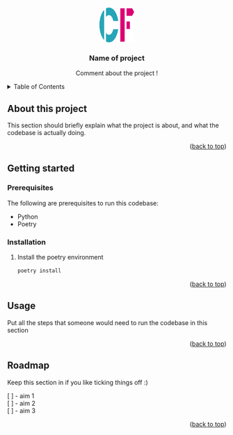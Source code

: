 <div id="top"></div>

<!-- PROJECT LOGO -->
<br />
<div align="center">
  <a>
    <img src="cf-logo.svg" alt="Logo" width="80" height="80">
  </a>

  <h3 align="center">Name of project</h3>

  <p align="center">
    Comment about the project !
  </p>
</div>


<!-- TABLE OF CONTENTS -->
<details>
  <summary>Table of Contents</summary>
  <ol>
    <li>
      <a href="#about-the-project">About The Project</a>
      <ul>
        <li><a href="#built-with">Built With</a></li>
      </ul>
    </li>
    <li>
      <a href="#getting-started">Getting Started</a>
      <ul>
        <li><a href="#prerequisites">Prerequisites</a></li>
        <li><a href="#installation">Installation</a></li>
      </ul>
    </li>
    <li><a href="#usage">Usage</a></li>
    <li><a href="#roadmap">Roadmap</a></li>
  </ol>
</details>

<!-- ABOUT THE PROJECT -->

## About this project

This section should briefly explain what the project is about, and what the codebase is actually doing.
<p align="right">(<a href="#top">back to top</a>)</p>

## Getting started

### Prerequisites
The following are prerequisites to run this codebase:
 - Python
 - Poetry


 ### Installation
1. Install the poetry environment
   ```sh
   poetry install
   ```
<p align="right">(<a href="#top">back to top</a>)</p>

## Usage
Put all the steps that someone would need to run the codebase in this section

<p align="right">(<a href="#top">back to top</a>)</p>

## Roadmap

Keep this section in if you like ticking things off :)

[ ] - aim 1 <br>
[ ] - aim 2 <br>
[ ] - aim 3

<p align="right">(<a href="#top">back to top</a>)</p>